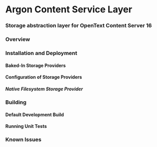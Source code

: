 ﻿# Argon Content Service Layer

### Storage abstraction layer for OpenText Content Server 16

### Overview

### Installation and Deployment

#### Baked-In Storage Providers

#### Configuration of Storage Providers

##### Native Filesystem Storage Provider

### Building

#### Default Development Build

#### Running Unit Tests

### Known Issues



